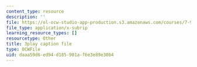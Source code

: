 ```yaml
---
content_type: resource
description: ''
file: https://ol-ocw-studio-app-production.s3.amazonaws.com/courses/7-91j-foundations-of-computational-and-systems-biology-spring-2014/daaa59d6ed94d185901af6e3e89e30b4_C95294_vvQY.srt
file_type: application/x-subrip
learning_resource_types: []
resourcetype: Other
title: 3play caption file
type: OCWFile
uid: daaa59d6-ed94-d185-901a-f6e3e89e30b4
---
```

